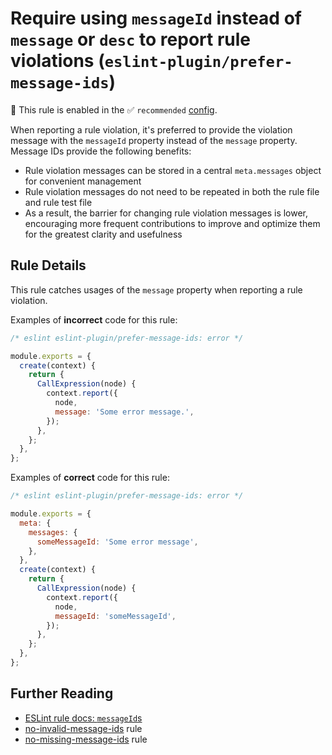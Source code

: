 # Require using `messageId` instead of `message` or `desc` to report rule violations (`eslint-plugin/prefer-message-ids`)

💼 This rule is enabled in the ✅ `recommended` [config](https://github.com/eslint-community/eslint-plugin-eslint-plugin#presets).

<!-- end auto-generated rule header -->

When reporting a rule violation, it's preferred to provide the violation message with the `messageId` property instead of the `message` property. Message IDs provide the following benefits:

- Rule violation messages can be stored in a central `meta.messages` object for convenient management
- Rule violation messages do not need to be repeated in both the rule file and rule test file
- As a result, the barrier for changing rule violation messages is lower, encouraging more frequent contributions to improve and optimize them for the greatest clarity and usefulness

## Rule Details

This rule catches usages of the `message` property when reporting a rule violation.

Examples of **incorrect** code for this rule:

```js
/* eslint eslint-plugin/prefer-message-ids: error */

module.exports = {
  create(context) {
    return {
      CallExpression(node) {
        context.report({
          node,
          message: 'Some error message.',
        });
      },
    };
  },
};
```

Examples of **correct** code for this rule:

```js
/* eslint eslint-plugin/prefer-message-ids: error */

module.exports = {
  meta: {
    messages: {
      someMessageId: 'Some error message',
    },
  },
  create(context) {
    return {
      CallExpression(node) {
        context.report({
          node,
          messageId: 'someMessageId',
        });
      },
    };
  },
};
```

## Further Reading

- [ESLint rule docs: `messageId`s](https://eslint.org/docs/latest/extend/custom-rules#messageids)
- [no-invalid-message-ids](https://github.com/eslint-community/eslint-plugin-eslint-plugin/tree/refs/tags/main/docs/rules/no-invalid-message-ids.md) rule
- [no-missing-message-ids](https://github.com/eslint-community/eslint-plugin-eslint-plugin/tree/refs/tags/main/docs/rules/no-missing-message-ids.md) rule
